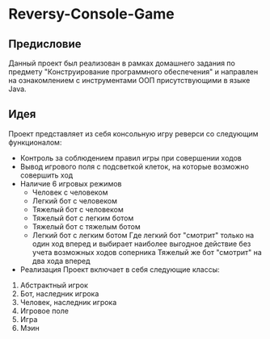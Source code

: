 # Reversy-Console-Game
## Предисловие
Данный проект был реализован в рамках домашнего задания по предмету "Конструирование программного обеспечения" и направлен
на ознакомлением с инструментами ООП присутствующими в языке Java.
## Идея
Проект представляет из себя консольную игру реверси со следующим функционалом:
* Контроль за соблюдением правил игры при совершении ходов
* Вывод игрового поля с подсветкой клеток, на которые возможно совершить ход
* Наличие 6 игровых режимов
  - Человек с человеком
  - Легкий бот с человеком
  - Тяжелый бот с человеком
  - Тяжелый бот с легким ботом
  - Тяжелый бот с тяжелым ботом
  - Легкий бот с легким ботом
  Где легкий бот "смотрит" только на один ход вперед и выбирает наиболее выгодное действие без учета возможных ходов соперника
  Тяжелый же бот "смотрит" на два хода вперед
 * Реализация 
 Проект включает в себя следующие классы:
 1. Абстрактный игрок
 2. Бот, наследник игрока
 3. Человек, наследник игрока
 4. Игровое поле
 5. Игра
 6. Мэин
